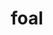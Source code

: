---
category: 4-letters
denotation: null
name: foal
reference_link: https://www.etymonline.com/word/foal
root_language: null
root_name: null
title: foal
type: free
word_sums:
- respelling: foal
  sum: 'Foal + '
---